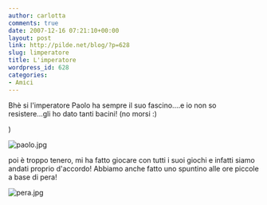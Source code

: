 ```yaml
---
author: carlotta
comments: true
date: 2007-12-16 07:21:10+00:00
layout: post
link: http://pilde.net/blog/?p=628
slug: limperatore
title: L'imperatore
wordpress_id: 628
categories:
- Amici
---
```


Bhè si l'imperatore Paolo ha sempre il suo fascino....e io non so resistere...gli ho dato tanti bacini! (no morsi :)


 )




![paolo.jpg]({{baseurl}}/uploads/2007/12/paolo.jpg)




poi è troppo tenero, mi ha fatto giocare con tutti i suoi giochi e infatti siamo andati proprio d'accordo! Abbiamo anche fatto uno spuntino alle ore piccole a base di pera!

![pera.jpg]({{baseurl}}/uploads/2007/12/pera.jpg)




